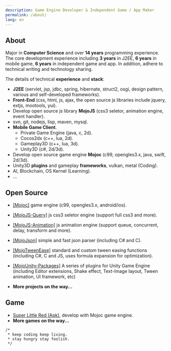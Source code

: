 ```yaml
---
description: Game Engine Developer & Independent Game / App Maker
permalink: /about/
lang: en
---
```


## About

Major in **Computer Science** and over **14 years** programming experience. The core development experience including **3 years** in J2EE, **6 years** in mobile game, **6 years** in independent game and app. In addition, adhere to technical writing and technology sharing. 

The details of technical **experience** and **stack**: 

* **J2EE** (servlet, jsp, jdbc, spring, hibernate, struct2, osgi, design pattern, various and self-developed frameworks).
* **Front-End** (css, html, js, ajax, the open source js libraries include jquery, extjs, mootools, yui).
* Develop open source js library **MojoJS** (css3 seletor, animation engine, event handler).
* svn, git, nodejs, lisp, maven, mysql.
* **Mobile Game Client**.
  * Private Game Engine (java, c, 2d).
  * Cocos2dx (c++, lua, 2d).
  * Gameplay3D (c++, lua, 3d).
  * Unity3D (c#, 2d/3d).
* Develop open source game engine **Mojoc** (c99, opengles3.x, java, swift, 2d/3d).
* Unity3D **plugins** and gameplay **frameworks**, vulkan, metal (Coding).
* AI, Blockchain, OS Kernel (Learning).
* ...

## Open Source

* [[Mojoc]](https://github.com/scottcgi/Mojoc) game engine (c99, opengles3.x, android/ios).

* [[MojoJS-Query]](https://github.com/scottcgi/MojoJS-Query) js css3 seletor engine (support full css3 and more).

* [[MojoJS-Animation]](https://github.com/scottcgi/MojoJS-Animation) js animation engine (support queue, concurrent, delay, transform and more).

* [[MojoJson]](https://github.com/scottcgi/MojoJson) simple and fast json parser (including C# and C).

* [[MojoTweenEase]](https://github.com/scottcgi/MojoTweenEase) standard and custom tween easing functions (including C#, C and JS, uses formula expansion for optimization). 

* [[MojoUnity-Packages]](https://github.com/scottcgi/MojoUnity-Packages) A series of plugins for Unity Game Engine (including Editor extensions, Shake effect, Text-Image layout, Tween animation, UI framework, etc)

* **More projects on the way...**

## Game

* [Super Little Red (Apk)](https://github.com/scottcgi/Mojoc/tree/master/Samples/Apk), develop with Mojoc game engine.
* **More games on the way...**

```
/*
 * keep coding keep living.
 * stay hungry stay foolish.
 */ 
```
